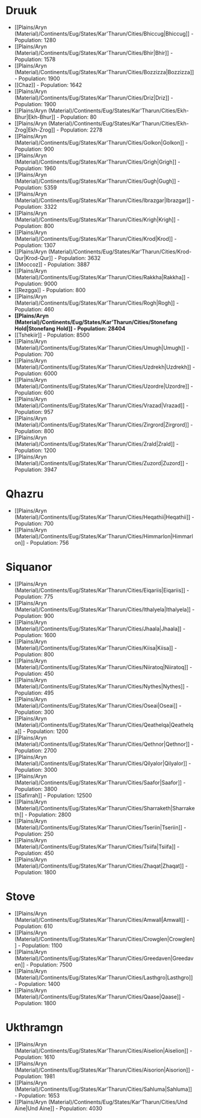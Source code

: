 # Druuk
- [[Plains/Aryn (Material)/Continents/Eug/States/Kar'Tharun/Cities/Bhiccug|Bhiccug]] - Population: 1280
- [[Plains/Aryn (Material)/Continents/Eug/States/Kar'Tharun/Cities/Bhir|Bhir]] - Population: 1578
- [[Plains/Aryn (Material)/Continents/Eug/States/Kar'Tharun/Cities/Bozzizza|Bozzizza]] - Population: 1900
- [[Chaz]] - Population: 1642
- [[Plains/Aryn (Material)/Continents/Eug/States/Kar'Tharun/Cities/Driz|Driz]] - Population: 1900
- [[Plains/Aryn (Material)/Continents/Eug/States/Kar'Tharun/Cities/Ekh-Bhur|Ekh-Bhur]] - Population: 80
- [[Plains/Aryn (Material)/Continents/Eug/States/Kar'Tharun/Cities/Ekh-Zrog|Ekh-Zrog]] - Population: 2278
- [[Plains/Aryn (Material)/Continents/Eug/States/Kar'Tharun/Cities/Golkon|Golkon]] - Population: 900
- [[Plains/Aryn (Material)/Continents/Eug/States/Kar'Tharun/Cities/Grigh|Grigh]] - Population: 1960
- [[Plains/Aryn (Material)/Continents/Eug/States/Kar'Tharun/Cities/Gugh|Gugh]] - Population: 5359
- [[Plains/Aryn (Material)/Continents/Eug/States/Kar'Tharun/Cities/Ibrazgar|Ibrazgar]] - Population: 3322
- [[Plains/Aryn (Material)/Continents/Eug/States/Kar'Tharun/Cities/Krigh|Krigh]] - Population: 800
- [[Plains/Aryn (Material)/Continents/Eug/States/Kar'Tharun/Cities/Krod|Krod]] - Population: 1307
- [[Plains/Aryn (Material)/Continents/Eug/States/Kar'Tharun/Cities/Krod-Qur|Krod-Qur]] - Population: 3632
- [[Moccoz]] - Population: 3887
- [[Plains/Aryn (Material)/Continents/Eug/States/Kar'Tharun/Cities/Rakkha|Rakkha]] - Population: 9000
- [[Rezgga]] - Population: 800
- [[Plains/Aryn (Material)/Continents/Eug/States/Kar'Tharun/Cities/Rogh|Rogh]] - Population: 460
- **[[Plains/Aryn (Material)/Continents/Eug/States/Kar'Tharun/Cities/Stonefang Hold|Stonefang Hold]] - Population: 28404**
- [[Tshekiir]] - Population: 8500
- [[Plains/Aryn (Material)/Continents/Eug/States/Kar'Tharun/Cities/Umugh|Umugh]] - Population: 700
- [[Plains/Aryn (Material)/Continents/Eug/States/Kar'Tharun/Cities/Uzdrekh|Uzdrekh]] - Population: 6000
- [[Plains/Aryn (Material)/Continents/Eug/States/Kar'Tharun/Cities/Uzordre|Uzordre]] - Population: 600
- [[Plains/Aryn (Material)/Continents/Eug/States/Kar'Tharun/Cities/Vrazad|Vrazad]] - Population: 957
- [[Plains/Aryn (Material)/Continents/Eug/States/Kar'Tharun/Cities/Zirgrord|Zirgrord]] - Population: 800
- [[Plains/Aryn (Material)/Continents/Eug/States/Kar'Tharun/Cities/Zrald|Zrald]] - Population: 1200
- [[Plains/Aryn (Material)/Continents/Eug/States/Kar'Tharun/Cities/Zuzord|Zuzord]] - Population: 3947


# Qhazru
- [[Plains/Aryn (Material)/Continents/Eug/States/Kar'Tharun/Cities/Heqathii|Heqathii]] - Population: 700
- [[Plains/Aryn (Material)/Continents/Eug/States/Kar'Tharun/Cities/Himmarlon|Himmarlon]] - Population: 756


# Siquanor
- [[Plains/Aryn (Material)/Continents/Eug/States/Kar'Tharun/Cities/Eiqariis|Eiqariis]] - Population: 775
- [[Plains/Aryn (Material)/Continents/Eug/States/Kar'Tharun/Cities/Ithalyela|Ithalyela]] - Population: 900
- [[Plains/Aryn (Material)/Continents/Eug/States/Kar'Tharun/Cities/Jhaala|Jhaala]] - Population: 1600
- [[Plains/Aryn (Material)/Continents/Eug/States/Kar'Tharun/Cities/Kiisa|Kiisa]] - Population: 800
- [[Plains/Aryn (Material)/Continents/Eug/States/Kar'Tharun/Cities/Niiratoq|Niiratoq]] - Population: 450
- [[Plains/Aryn (Material)/Continents/Eug/States/Kar'Tharun/Cities/Nythes|Nythes]] - Population: 495
- [[Plains/Aryn (Material)/Continents/Eug/States/Kar'Tharun/Cities/Oseai|Oseai]] - Population: 300
- [[Plains/Aryn (Material)/Continents/Eug/States/Kar'Tharun/Cities/Qeathelqa|Qeathelqa]] - Population: 1200
- [[Plains/Aryn (Material)/Continents/Eug/States/Kar'Tharun/Cities/Qethnor|Qethnor]] - Population: 2700
- [[Plains/Aryn (Material)/Continents/Eug/States/Kar'Tharun/Cities/Qilyalor|Qilyalor]] - Population: 3000
- [[Plains/Aryn (Material)/Continents/Eug/States/Kar'Tharun/Cities/Saafor|Saafor]] - Population: 3800
- [[Safirrah]] - Population: 12500
- [[Plains/Aryn (Material)/Continents/Eug/States/Kar'Tharun/Cities/Sharraketh|Sharraketh]] - Population: 2800
- [[Plains/Aryn (Material)/Continents/Eug/States/Kar'Tharun/Cities/Tseriin|Tseriin]] - Population: 250
- [[Plains/Aryn (Material)/Continents/Eug/States/Kar'Tharun/Cities/Tsiifa|Tsiifa]] - Population: 450
- [[Plains/Aryn (Material)/Continents/Eug/States/Kar'Tharun/Cities/Zhaqat|Zhaqat]] - Population: 1800


# Stove
- [[Plains/Aryn (Material)/Continents/Eug/States/Kar'Tharun/Cities/Amwall|Amwall]] - Population: 610
- [[Plains/Aryn (Material)/Continents/Eug/States/Kar'Tharun/Cities/Crowglen|Crowglen]] - Population: 1100
- [[Plains/Aryn (Material)/Continents/Eug/States/Kar'Tharun/Cities/Greedaven|Greedaven]] - Population: 7500
- [[Plains/Aryn (Material)/Continents/Eug/States/Kar'Tharun/Cities/Lasthgro|Lasthgro]] - Population: 1400
- [[Plains/Aryn (Material)/Continents/Eug/States/Kar'Tharun/Cities/Qaase|Qaase]] - Population: 1800


# Ukthramgn
- [[Plains/Aryn (Material)/Continents/Eug/States/Kar'Tharun/Cities/Aiselion|Aiselion]] - Population: 1610
- [[Plains/Aryn (Material)/Continents/Eug/States/Kar'Tharun/Cities/Aisorion|Aisorion]] - Population: 1981
- [[Plains/Aryn (Material)/Continents/Eug/States/Kar'Tharun/Cities/Sahluma|Sahluma]] - Population: 1653
- [[Plains/Aryn (Material)/Continents/Eug/States/Kar'Tharun/Cities/Und Aine|Und Aine]] - Population: 4030